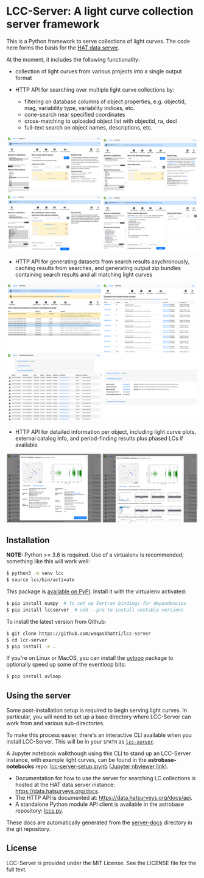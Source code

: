 # LCC-Server: A light curve collection server framework

This is a Python framework to serve collections of light curves. The code here
forms the basis for the [HAT data server](https://data.hatsurveys.org).

At the moment, it includes the following functionality:

- collection of light curves from various projects into a single output format

- HTTP API for searching over multiple light curve collections by:
  - filtering on database columns of object properties, e.g. objectid,
    mag, variability type, variability indices, etc.
  - cone-search near specified coordinates
  - cross-matching to uploaded object list with objectid, ra, decl
  - full-text search on object names, descriptions, etc.

[![LCC server search interface](https://raw.githubusercontent.com/waqasbhatti/lcc-server/master/docs/search-th.png)](https://raw.githubusercontent.com/waqasbhatti/lcc-server/master/docs/search-montage.png)

- HTTP API for generating datasets from search results asychronously, caching
  results from searches, and generating output zip bundles containing search
  results and all matching light curves

[![LCC server results display](https://raw.githubusercontent.com/waqasbhatti/lcc-server/master/docs/results-th.png)](https://raw.githubusercontent.com/waqasbhatti/lcc-server/master/docs/results-montage.png)

- HTTP API for detailed information per object, including light curve plots,
  external catalog info, and period-finding results plus phased LCs if available

[![LCC server object info](https://raw.githubusercontent.com/waqasbhatti/lcc-server/master/docs/objectinfo-th.png)](https://raw.githubusercontent.com/waqasbhatti/lcc-server/master/docs/objectinfo-montage.png)


## Installation

**NOTE:** Python >= 3.6 is required. Use of a virtualenv is recommended;
something like this will work well:

```bash
$ python3 -m venv lcc
$ source lcc/bin/activate
```

This package is [available on PyPI](https://pypi.org/project/lccserver). Install
it with the virtualenv activated:

```bash
$ pip install numpy  # to set up Fortran bindings for dependencies
$ pip install lccserver  # add --pre to install unstable versions
```

To install the latest version from Github:

```bash
$ git clone https://github.com/waqasbhatti/lcc-server
$ cd lcc-server
$ pip install -e .
```

If you're on Linux or MacOS, you can install the
[uvloop](https://github.com/MagicStack/uvloop) package to optionally speed up
some of the eventloop bits:

```bash
$ pip install uvloop
```

## Using the server

Some post-installation setup is required to begin serving light curves. In
particular, you will need to set up a base directory where LCC-Server can work
from and various sub-directories.

To make this process easier, there's an interactive CLI available when you
install LCC-Server. This will be in your `$PATH` as [`lcc-server`](https://github.com/waqasbhatti/lcc-server/blob/master/lccserver/cli.py).

A Jupyter notebook walkthough using this CLI to stand up an LCC-Server instance,
with example light curves, can be found in the **astrobase-notebooks** repo:
[lcc-server-setup.ipynb](https://github.com/waqasbhatti/astrobase-notebooks/blob/master/lcc-server-setup.ipynb)
([Jupyter nbviewer link](https://nbviewer.jupyter.org/github/waqasbhatti/astrobase-notebooks/blob/master/lcc-server-setup.ipynb)).

- Documentation for how to use the server for searching LC collections is hosted
at the HAT data server instance: https://data.hatsurveys.org/docs.
- The HTTP API is documented at: https://data.hatsurveys.org/docs/api.
- A standalone Python module API client is available in the astrobase
  repository: [lccs.py](https://github.com/waqasbhatti/astrobase/blob/master/astrobase/services/lccs.py).

These docs are automatically generated from the
[server-docs](https://github.com/waqasbhatti/lcc-server/tree/master/lccserver/server-docs) directory in the git repository.


## License

LCC-Server is provided under the MIT License. See the LICENSE file for the full
text.
